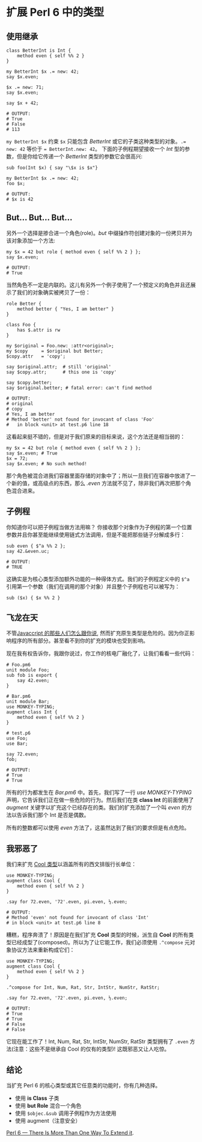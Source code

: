 # 扩展 Perl 6 中的类型

## 使用继承

```perl6
class BetterInt is Int {
    method even { self %% 2 }
}

my BetterInt $x .= new: 42;
say $x.even; 

$x .= new: 71;
say $x.even;

say $x + 42;

# OUTPUT:
# True
# False
# 113
```

`my BetterInt $x` 约束 `$x` 只能包含  *BetterInt* 或它的子类这种类型的对象。`.= new: 42` 等价于 `= BetterInt.new: 42`。
下面的子例程期望接收一个 *Int* 型的参数，但是你给它传递一个 *BetterInt* 类型的参数它会很高兴:

```perl6
sub foo(Int $x) { say "\$x is $x"}

my BetterInt $x .= new: 42;
foo $x;

# OUTPUT:
# $x is 42
```

## But... But... But...

另外一个选择是掺合进一个角色(role)。*but* 中缀操作符创建对象的一份拷贝并为该对象添加一个方法:

```perl6
my $x = 42 but role { method even { self %% 2 } };
say $x.even;

# OUTPUT:
# True
```

当然角色不一定是内联的。这儿有另外一个例子使用了一个预定义的角色并且还展示了我们的对象确实被拷贝了一份：

```perl6
role Better {
    method better { "Yes, I am better" }
}

class Foo {
    has $.attr is rw
}

my $original = Foo.new: :attr<original>;
my $copy     = $original but Better;
$copy.attr   = 'copy'; 

say $original.attr;  # still 'original'
say $copy.attr;      # this one is 'copy'

say $copy.better;
say $original.better; # fatal error: can't find method

# OUTPUT:
# original
# copy
# Yes, I am better
# Method 'better' not found for invocant of class 'Foo'
#   in block <unit> at test.p6 line 18
```

这看起来挺不错的，但是对于我们原来的目标来说，这个方法还是相当弱的：

```perl6
my $x = 42 but role { method even { self %% 2 } };
say $x.even; # True
$x = 72;
say $x.even; # No such method!
```

那个角色被混合进我们容器里面存储的对象中了；所以一旦我们在容器中放进了一个新的值，或高级点的东西，那么 *.even* 方法就不见了，除非我们再次把那个角色混合进来。

## 子例程

你知道你可以把子例程当做方法用嘛？ 你接收那个对象作为子例程的第一个位置参数并且你甚至能继续使用链式方法调用，但是不能把那些链子分解成多行：

```perl6
sub even { $^a %% 2 };
say 42.&even.uc;

# OUTPUT:
# TRUE
```

这确实是为核心类型添加额外功能的一种得体方式。我们的子例程定义中的 `$^a` 引用第一个参数（我们在调用的那个对象）并且整个子例程也可以被写为：

```perl6
sub ($x) { $x %% 2 }
```

## 飞龙在天

不管[Javaccript 的那些人们怎么跟你说](http://shop.oreilly.com/product/9780596517748.do), 然而扩充原生类型是危险的。因为你正影响程序的所有部分。甚至看不到你的扩充的模块也受到影响。

现在我有权告诉你，我跟你说过，你工作的核电厂融化了，让我们看看一些代码：

```perl6
# Foo.pm6
unit module Foo;
sub fob is export {
    say 42.even;
}

# Bar.pm6
unit module Bar;
use MONKEY-TYPING;
augment class Int {
    method even { self %% 2 }
}

# test.p6
use Foo;
use Bar;

say 72.even;
fob;

# OUTPUT:
# True
# True
```

所有的行为都发生在 *Bar.pm6* 中。首先，我们写了一行 *use MONKEY-TYPING* 声明，它告诉我们正在做一些危险的行为。然后我们在类 **class Int** 的前面使用了 *augment* 关键字以扩充这个已经存在的类。我们的扩充添加了一个叫 *even* 的方法以告诉我们那个 Int 是否是偶数。

所有的整数都可以使用 *even* 方法了，这虽然达到了我们的要求但是有点危险。


##  我邪恶了

我们来扩充 [Cool 类型](http://docs.perl6.org/type/Cool)以涵盖所有的西文排版行长单位：

```perl6
use MONKEY-TYPING;
augment class Cool {
    method even { self %% 2 }
}

.say for 72.even, '72'.even, pi.even, ½.even;

# OUTPUT:
# Method 'even' not found for invocant of class 'Int'
# in block <unit> at test.p6 line 8
```

糟糕，程序奔溃了！原因是在我们扩充 **Cool** 类型的时候，派生自 **Cool** 的所有类型已经成型了(composed)。所以为了让它能工作，我们必须使用 `.^compose` 元对象协议方法来重新构成它们：

```perl6
use MONKEY-TYPING;
augment class Cool {
    method even { self %% 2 }
}

.^compose for Int, Num, Rat, Str, IntStr, NumStr, RatStr;

.say for 72.even, '72'.even, pi.even, ½.even;

# OUTPUT:
# True
# True
# False
# False
```

它现在能工作了！Int, Num, Rat, Str, IntStr, NumStr, RatStr 类型拥有了 `.even` 方法(注意：这些不是继承自 Cool 的仅有的类型)! 这既邪恶又让人吃惊。

## 结论

当扩充 Perl 6 的核心类型或其它任意类的功能时，你有几种选择。

- 使用 **is Class** 子类
- 使用 **but Role** 混合一个角色
- 使用 `$objec.&sub` 调用子例程作为方法使用
- 使用  augment（注意安全）

[Perl 6 — There Is More Than One Way To Extend it](http://blogs.perl.org/users/zoffix_znet/2016/04/extra-typical-perl-6.html).































